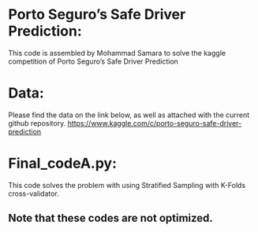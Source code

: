 # Porto Seguro’s Safe Driver Prediction:
This code is assembled by Mohammad Samara to solve the kaggle competition of Porto Seguro’s Safe Driver Prediction

# Data:
Please find the data on the link below, as well as attached with the current github repository.
https://www.kaggle.com/c/porto-seguro-safe-driver-prediction

# Final_codeA.py:
This code solves the problem with using Stratified Sampling with K-Folds cross-validator. 


## Note that these codes are not optimized.
